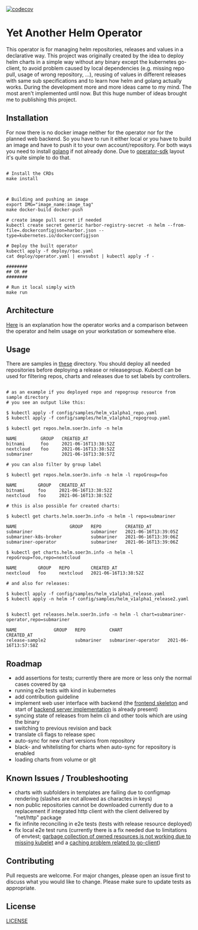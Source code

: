 [![codecov](https://codecov.io/gh/soer3n/apps-operator/branch/master/graph/badge.svg)](https://codecov.io/gh/soer3n/apps-operator)

# Yet Another Helm Operator 

This operator is for managing helm repositories, releases and values in a declarative way. This project was originally created by the idea to deploy helm charts in a simple way without any binary except the kubernetes go-client, to avoid problem caused by local dependencies (e.g. missing repo pull, usage of wrong repository, ...), reusing of values in different releases with same sub specifications and to learn how helm and golang actually works. During the development more and more ideas came to my mind. The most aren't implemented until now. But this huge number of ideas brought me to publishing this project. 


## Installation

For now there is no docker image neither for the operator nor for the planned web backend. So you have to run it either local or you have to build an image and have to push it to your own account/repository. For both ways you need to install [golang](https://golang.org/doc/install) if not already done. Due to [operator-sdk](https://sdk.operatorframework.io/docs/installation/) layout it's quite simple to do that.

```

# Install the CRDs
make install



# Building and pushing an image
export IMG="image_name:image_tag"
make docker-build docker-push

# create image pull secret if needed
kubectl create secret generic harbor-registry-secret -n helm --from-file=.dockerconfigjson=harbor.json --type=kubernetes.io/dockerconfigjson

# Deploy the built operator
kubectl apply -f deploy/rbac.yaml
cat deploy/operator.yaml | envsubst | kubectl apply -f -

########
## OR ##
########

# Run it local simply with
make run

```


## Architecture

[Here](docs/ARCHITECTURE.md) is an explanation how the operator works and a comparison between the operator and helm usage on your workstation or somewhere else.


## Usage

There are samples in [these](config/samples) directory. You should deploy all needed repositories before deploying a release or releasegroup. Kubectl can be used for filtering repos, charts and releases due to set labels by controllers.

```

# as an example if you deployed repo and repogroup resource from sample directory
# you see an output like this:

$ kubectl apply -f config/samples/helm_v1alpha1_repo.yaml
$ kubectl apply -f config/samples/helm_v1alpha1_repogroup.yaml

$ kubectl get repos.helm.soer3n.info -n helm

NAME         GROUP   CREATED_AT
bitnami      foo     2021-06-16T13:38:52Z
nextcloud    foo     2021-06-16T13:38:52Z
submariner           2021-06-16T13:38:57Z

# you can also filter by group label

$ kubectl get repos.helm.soer3n.info -n helm -l repoGroup=foo

NAME        GROUP   CREATED_AT
bitnami     foo     2021-06-16T13:38:52Z
nextcloud   foo     2021-06-16T13:38:52Z

# this is also possible for created charts:

$ kubectl get charts.helm.soer3n.info -n helm -l repo=submariner

NAME                    GROUP   REPO         CREATED_AT
submariner                      submariner   2021-06-16T13:39:05Z
submariner-k8s-broker           submariner   2021-06-16T13:39:06Z
submariner-operator             submariner   2021-06-16T13:39:06Z

$ kubectl get charts.helm.soer3n.info -n helm -l repoGroup=foo,repo=nextcloud

NAME        GROUP   REPO        CREATED_AT
nextcloud   foo     nextcloud   2021-06-16T13:38:52Z

# and also for releases:

$ kubectl apply -f config/samples/helm_v1alpha1_release.yaml
$ kubectl apply -n helm -f config/samples/helm_v1alpha1_release2.yaml


$ kubectl get releases.helm.soer3n.info -n helm -l chart=submariner-operator,repo=submariner

NAME              GROUP   REPO         CHART                 CREATED_AT
release-sample2           submariner   submariner-operator   2021-06-16T13:57:58Z

```



## Roadmap

- add assertions for tests; currently there are more or less only the normal cases covered by qa
- running e2e tests with kind in kubernetes
- add contribution guideline
- implement web user interface with backend (the [frontend skeleton](web/) and start of [backend server implementation](pkg/api/) is already present)
- syncing state of releases from helm cli and other tools which are using the binary
- switching to previous revision and back
- translate cli flags to release spec
- auto-sync for new chart versions from repository
- black- and whitelisting for charts when auto-sync for repository is enabled
- loading charts from volume or git

## Known Issues / Troubleshooting

- charts with subfolders in templates are failing due to configmap rendering (slashes are not allowed as charactes in keys)
- non public repositories cannot be downloaded currently due to a replacement if integrated http client with the client delivered by "net/http" package
- fix infinite reconciling in e2e tests (tests with release resource deployed)
- fix local e2e test runs (currently there is a fix needed due to limitations of envtest; [garbage collection of owned resources is not working due to missing kubelet](https://book.kubebuilder.io/reference/envtest.html#testing-considerations) and a [caching problem related to go-client](https://github.com/kubernetes-sigs/controller-runtime/issues/343))

## Contributing

Pull requests are welcome. For major changes, please open an issue first to discuss what you would like to change.
Please make sure to update tests as appropriate.


## License
[LICENSE](LICENSE)

